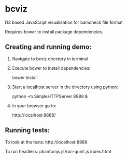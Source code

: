 bcviz
=====

D3 based JavaScript visualisation for bamcheck file format

Requires bower to install package dependencies.

Creating and running demo:
--------------------------

1. Navigate to bcviz directory in terminal

2. Execute bower to install dependencies:

    bower install

3. Start a localhost server in the directory using python:

    python -m SimpleHTTPServer 8888 &

4. In your browser go to: 

    http://localhost:8888/

Running tests:
--------------

To look at the tests:
http://localhost:8888

To run headless:
phantomjs js/run-qunit.js index.html
